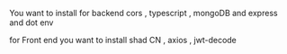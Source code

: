 You want to install for backend 
cors , typescript , mongoDB and express and dot env

for Front end 
you want to install 
shad CN , axios , jwt-decode 
